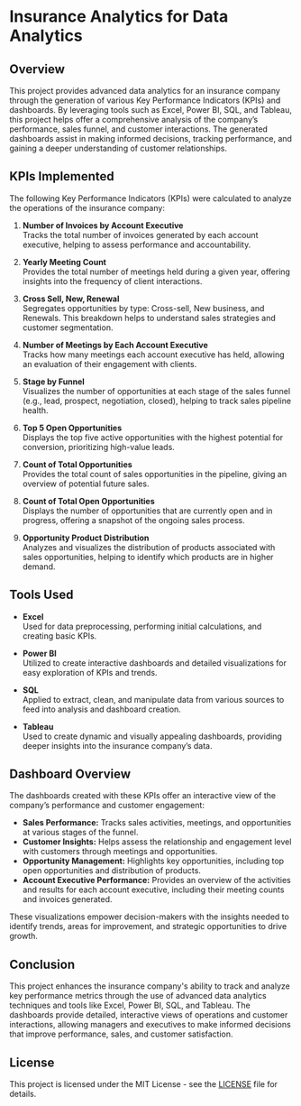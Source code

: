 # Insurance Analytics for Data Analytics

## Overview

This project provides advanced data analytics for an insurance company through the generation of various Key Performance Indicators (KPIs) and dashboards. By leveraging tools such as Excel, Power BI, SQL, and Tableau, this project helps offer a comprehensive analysis of the company’s performance, sales funnel, and customer interactions. The generated dashboards assist in making informed decisions, tracking performance, and gaining a deeper understanding of customer relationships.

## KPIs Implemented

The following Key Performance Indicators (KPIs) were calculated to analyze the operations of the insurance company:

1. **Number of Invoices by Account Executive**  
   Tracks the total number of invoices generated by each account executive, helping to assess performance and accountability.

2. **Yearly Meeting Count**  
   Provides the total number of meetings held during a given year, offering insights into the frequency of client interactions.

3. **Cross Sell, New, Renewal**  
   Segregates opportunities by type: Cross-sell, New business, and Renewals. This breakdown helps to understand sales strategies and customer segmentation.

4. **Number of Meetings by Each Account Executive**  
   Tracks how many meetings each account executive has held, allowing an evaluation of their engagement with clients.

5. **Stage by Funnel**  
   Visualizes the number of opportunities at each stage of the sales funnel (e.g., lead, prospect, negotiation, closed), helping to track sales pipeline health.

6. **Top 5 Open Opportunities**  
   Displays the top five active opportunities with the highest potential for conversion, prioritizing high-value leads.

7. **Count of Total Opportunities**  
   Provides the total count of sales opportunities in the pipeline, giving an overview of potential future sales.

8. **Count of Total Open Opportunities**  
   Displays the number of opportunities that are currently open and in progress, offering a snapshot of the ongoing sales process.

9. **Opportunity Product Distribution**  
   Analyzes and visualizes the distribution of products associated with sales opportunities, helping to identify which products are in higher demand.

## Tools Used

- **Excel**  
  Used for data preprocessing, performing initial calculations, and creating basic KPIs.

- **Power BI**  
  Utilized to create interactive dashboards and detailed visualizations for easy exploration of KPIs and trends.

- **SQL**  
  Applied to extract, clean, and manipulate data from various sources to feed into analysis and dashboard creation.

- **Tableau**  
  Used to create dynamic and visually appealing dashboards, providing deeper insights into the insurance company’s data.

## Dashboard Overview

The dashboards created with these KPIs offer an interactive view of the company’s performance and customer engagement:

- **Sales Performance:** Tracks sales activities, meetings, and opportunities at various stages of the funnel.
- **Customer Insights:** Helps assess the relationship and engagement level with customers through meetings and opportunities.
- **Opportunity Management:** Highlights key opportunities, including top open opportunities and distribution of products.
- **Account Executive Performance:** Provides an overview of the activities and results for each account executive, including their meeting counts and invoices generated.

These visualizations empower decision-makers with the insights needed to identify trends, areas for improvement, and strategic opportunities to drive growth.

## Conclusion

This project enhances the insurance company's ability to track and analyze key performance metrics through the use of advanced data analytics techniques and tools like Excel, Power BI, SQL, and Tableau. The dashboards provide detailed, interactive views of operations and customer interactions, allowing managers and executives to make informed decisions that improve performance, sales, and customer satisfaction.

## License

This project is licensed under the MIT License - see the [LICENSE](LICENSE) file for details.
